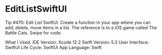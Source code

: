 # EditListSwiftUI

Tip #470: Edit List SwiftUI. Create a function in your app where you can add, delete, move items in a list. The reference is to a iOS game called The Battle Cats. Swipe for code.

What I Used.
IDE Version: Xcode 12.2
Swift Version: 5.3
User Interface: SwiftUI
Life Cycle: SwiftUI App
Language: Swift
